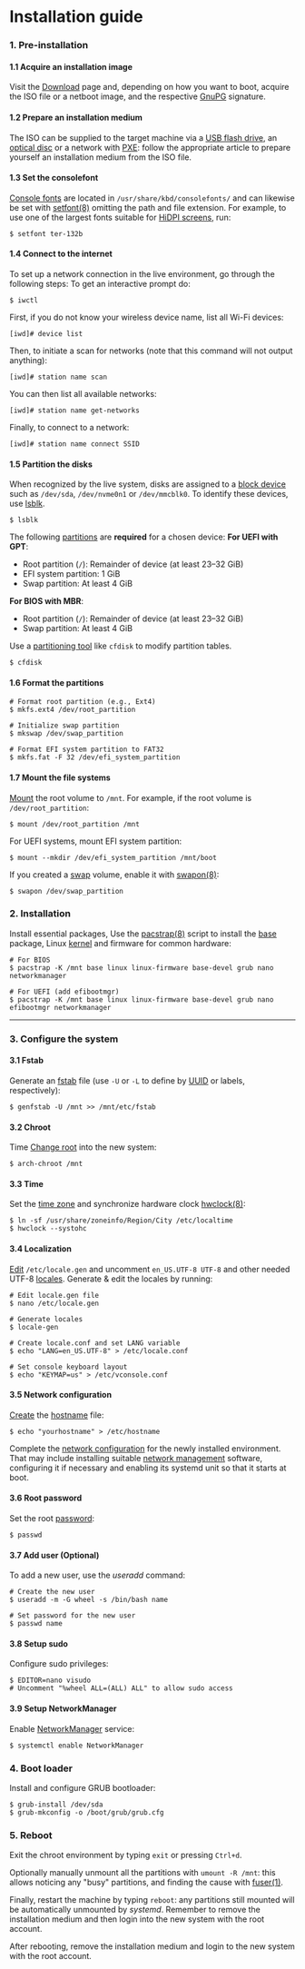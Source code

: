 # Installation guide
### 1. Pre-installation

#### 1.1 Acquire an installation image
Visit the  [Download](https://archlinux.org/download/)  page and, depending on how you want to boot, acquire the ISO file or a netboot image, and the respective  [GnuPG](https://wiki.archlinux.org/title/GnuPG "GnuPG")  signature.

#### 1.2 Prepare an installation medium
The ISO can be supplied to the target machine via a  [USB flash drive](https://wiki.archlinux.org/title/USB_flash_installation_medium "USB flash installation medium"), an  [optical disc](https://wiki.archlinux.org/title/Optical_disc_drive#Burning "Optical disc drive")  or a network with  [PXE](https://wiki.archlinux.org/title/PXE "PXE"): follow the appropriate article to prepare yourself an installation medium from the ISO file.

#### 1.3 Set the consolefont
[Console fonts](https://wiki.archlinux.org/title/Console_fonts "Console fonts")  are located in  `/usr/share/kbd/consolefonts/`  and can likewise be set with  [setfont(8)](https://man.archlinux.org/man/setfont.8)  omitting the path and file extension. For example, to use one of the largest fonts suitable for  [HiDPI screens](https://wiki.archlinux.org/title/HiDPI#Linux_console_(tty) "HiDPI"), run:
```
$ setfont ter-132b
```

#### 1.4 Connect to the internet
To set up a network connection in the live environment, go through the following steps:
To get an interactive prompt do:
```
$ iwctl
```
First, if you do not know your wireless device name, list all Wi-Fi devices:
```
[iwd]# device list
```
Then, to initiate a scan for networks (note that this command will not output anything):
```
[iwd]# station name scan
```
You can then list all available networks:
```
[iwd]# station name get-networks
```
Finally, to connect to a network:
```
[iwd]# station name connect SSID
```
#### 1.5 Partition the disks
When recognized by the live system, disks are assigned to a [block device](https://wiki.archlinux.org/title/Block_device "Block device") such as `/dev/sda`, `/dev/nvme0n1` or `/dev/mmcblk0`. To identify these devices, use [lsblk](https://wiki.archlinux.org/title/Lsblk "Lsblk").
```
$ lsblk
```
The following [partitions](https://wiki.archlinux.org/title/Partition "Partition") are **required** for a chosen device:
__For UEFI with GPT__:
-   Root partition (`/`): Remainder of device (at least 23–32 GiB)
-   EFI system partition: 1 GiB
-   Swap partition: At least 4 GiB

__For BIOS with MBR__:
-   Root partition (`/`): Remainder of device (at least 23–32 GiB)
-   Swap partition: At least 4 GiB

Use a [partitioning tool](https://wiki.archlinux.org/title/Partitioning#Partitioning_tools "Partitioning") like `cfdisk` to modify partition tables.
```
$ cfdisk
```
#### 1.6 Format the partitions
```
# Format root partition (e.g., Ext4)
$ mkfs.ext4 /dev/root_partition

# Initialize swap partition
$ mkswap /dev/swap_partition

# Format EFI system partition to FAT32
$ mkfs.fat -F 32 /dev/efi_system_partition
```

#### 1.7 Mount the file systems
[Mount](https://wiki.archlinux.org/title/Mount "Mount")  the root volume to  `/mnt`. For example, if the root volume is  `/dev/root_partition`:
```
$ mount /dev/root_partition /mnt
```
For UEFI systems, mount EFI system partition:
```
$ mount --mkdir /dev/efi_system_partition /mnt/boot
```
If you created a [swap](https://wiki.archlinux.org/title/Swap "Swap") volume, enable it with [swapon(8)](https://man.archlinux.org/man/swapon.8):
```
$ swapon /dev/swap_partition
```

### 2. Installation
Install essential packages, Use the [pacstrap(8)](https://man.archlinux.org/man/pacstrap.8) script to install the [base](https://archlinux.org/packages/?name=base) package, Linux [kernel](https://wiki.archlinux.org/title/Kernel "Kernel") and firmware for common hardware:
```
# For BIOS
$ pacstrap -K /mnt base linux linux-firmware base-devel grub nano networkmanager

# For UEFI (add efibootmgr)
$ pacstrap -K /mnt base linux linux-firmware base-devel grub nano efibootmgr networkmanager
```
---
### 3. Configure the system

#### 3.1 Fstab
Generate an [fstab](https://wiki.archlinux.org/title/Fstab "Fstab") file (use `-U` or `-L` to define by [UUID](https://wiki.archlinux.org/title/UUID "UUID") or labels, respectively):
```
$ genfstab -U /mnt >> /mnt/etc/fstab
``` 

#### 3.2 Chroot
Time [Change root](https://wiki.archlinux.org/title/Change_root "Change root") into the new system:
```
$ arch-chroot /mnt
``` 
#### 3.3 Time
Set the [time zone](https://wiki.archlinux.org/title/Time_zone "Time zone") and synchronize hardware clock [hwclock(8)](https://man.archlinux.org/man/hwclock.8):
```
$ ln -sf /usr/share/zoneinfo/Region/City /etc/localtime
$ hwclock --systohc
```

#### 3.4 Localization
[Edit](https://wiki.archlinux.org/title/Textedit "Textedit")  `/etc/locale.gen` and uncomment `en_US.UTF-8 UTF-8` and other needed UTF-8 [locales](https://wiki.archlinux.org/title/Locale "Locale"). Generate & edit the locales by running:
```
# Edit locale.gen file
$ nano /etc/locale.gen

# Generate locales
$ locale-gen

# Create locale.conf and set LANG variable
$ echo "LANG=en_US.UTF-8" > /etc/locale.conf

# Set console keyboard layout
$ echo "KEYMAP=us" > /etc/vconsole.conf
```

#### 3.5 Network configuration
[Create](https://wiki.archlinux.org/title/Create "Create")  the  [hostname](https://wiki.archlinux.org/title/Hostname "Hostname")  file:
```
$ echo "yourhostname" > /etc/hostname
```
Complete the [network configuration](https://wiki.archlinux.org/title/Network_configuration "Network configuration") for the newly installed environment. That may include installing suitable [network management](https://wiki.archlinux.org/title/Network_management "Network management") software, configuring it if necessary and enabling its systemd unit so that it starts at boot.

#### 3.6 Root password
Set the root  [password](https://wiki.archlinux.org/title/Password
"Password"):
```
$ passwd
``` 
#### 3.7 Add user (Optional)
To add a new user, use the _useradd_ command:
```
# Create the new user
$ useradd -m -G wheel -s /bin/bash name

# Set password for the new user
$ passwd name
``` 
#### 3.8 Setup sudo
Configure sudo privileges:
```
$ EDITOR=nano visudo
# Uncomment "%wheel ALL=(ALL) ALL" to allow sudo access
```

#### 3.9 Setup NetworkManager
Enable [NetworkManager](https://wiki.archlinux.org/title/NetworkManager "NetworkManager") service:
```
$ systemctl enable NetworkManager
```

### 4. Boot loader
Install and configure GRUB bootloader:
```
$ grub-install /dev/sda
$ grub-mkconfig -o /boot/grub/grub.cfg
```

### 5. Reboot
Exit the chroot environment by typing  `exit`  or pressing  `Ctrl+d`.

Optionally manually unmount all the partitions with  `umount -R /mnt`: this allows noticing any "busy" partitions, and finding the cause with  [fuser(1)](https://man.archlinux.org/man/fuser.1).

Finally, restart the machine by typing  `reboot`: any partitions still mounted will be automatically unmounted by  _systemd_. Remember to remove the installation medium and then login into the new system with the root account.

After rebooting, remove the installation medium and login to the new system with the root account.
